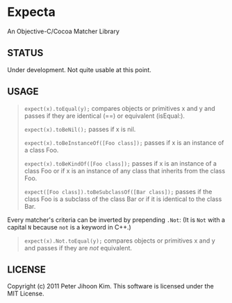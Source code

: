 # Expecta

An Objective-C/Cocoa Matcher Library

## STATUS

Under development. Not quite usable at this point.

## USAGE

>`expect(x).toEqual(y);` compares objects or primitives x and y and passes if they are identical (==) or equivalent (isEqual:).
>
>`expect(x).toBeNil();` passes if x is nil.
>
>`expect(x).toBeInstanceOf([Foo class]);` passes if x is an instance of a class Foo.
>
>`expect(x).toBeKindOf([Foo class]);` passes if x is an instance of a class Foo or if x is an instance of any class that inherits from the class Foo.
>
>`expect([Foo class]).toBeSubclassOf([Bar class]);` passes if the class Foo is a subclass of the class Bar or if it is identical to the class Bar.
>

Every matcher's criteria can be inverted by prepending `.Not`: (It is `Not` with a capital `N` because `not` is a keyword in C++.)

>`expect(x).Not.toEqual(y);` compares objects or primitives x and y and passes if they are *not* equivalent.

## LICENSE

Copyright (c) 2011 Peter Jihoon Kim. This software is licensed under the MIT License.
